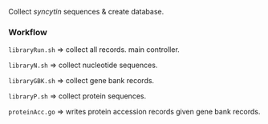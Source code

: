 Collect _syncytin_ sequences & create database.

### Workflow

`libraryRun.sh` => collect all records. main controller.

`libraryN.sh` => collect nucleotide sequences.

`libraryGBK.sh` => collect gene bank records.

`libraryP.sh` => collect protein sequences.

`proteinAcc.go` => writes protein accession records given gene bank records.
